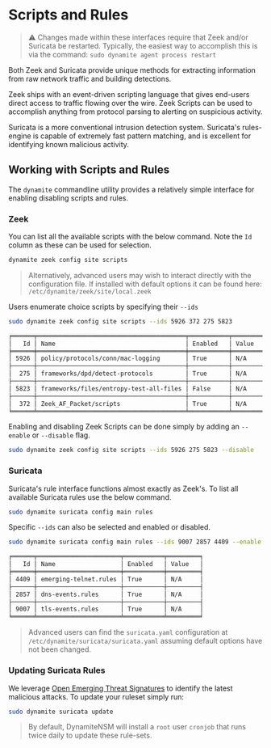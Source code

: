 # Scripts and Rules

> ⚠️ Changes made within these interfaces require that Zeek and/or Suricata be restarted. Typically, the easiest way to 
> accomplish this is via the command:
> `sudo dynamite agent process restart`

Both Zeek and Suricata provide unique methods for 
extracting information from raw network traffic and building detections.

Zeek ships with an event-driven scripting language that gives end-users direct access to traffic flowing over the wire.
Zeek Scripts can be used to accomplish anything from protocol parsing to 
alerting on suspicious activity. 

Suricata is a more conventional intrusion detection system. Suricata's rules-engine is capable of 
extremely fast pattern matching, and is excellent for identifying known malicious activity. 

## Working with Scripts and Rules

The `dynamite` commandline utility provides a relatively simple interface for 
enabling disabling scripts and rules. 

### Zeek

You can list all the available scripts with the below command. Note the `Id` column as these can be used for selection.
```bash
dynamite zeek config site scripts
```

> Alternatively, advanced users may wish to interact directly with the configuration file. If installed with default options
it can be found here: `/etc/dynamite/zeek/site/local.zeek`

Users enumerate choice scripts by specifying their `--ids`

```bash
sudo dynamite zeek config site scripts --ids 5926 372 275 5823
```

```markdown
╒══════╤═════════════════════════════════════════╤═══════════╤═════════╕
│   Id │ Name                                    │ Enabled   │ Value   │
╞══════╪═════════════════════════════════════════╪═══════════╪═════════╡
│ 5926 │ policy/protocols/conn/mac-logging       │ True      │ N/A     │
├──────┼─────────────────────────────────────────┼───────────┼─────────┤
│  275 │ frameworks/dpd/detect-protocols         │ True      │ N/A     │
├──────┼─────────────────────────────────────────┼───────────┼─────────┤
│ 5823 │ frameworks/files/entropy-test-all-files │ False     │ N/A     │
├──────┼─────────────────────────────────────────┼───────────┼─────────┤
│  372 │ Zeek_AF_Packet/scripts                  │ True      │ N/A     │
╘══════╧═════════════════════════════════════════╧═══════════╧═════════╛
```

Enabling and disabling Zeek Scripts can be done simply by adding an `--enable` or `--disable` flag.

```bash
sudo dynamite zeek config site scripts --ids 5926 275 5823 --disable
```

### Suricata

Suricata's rule interface functions almost exactly as Zeek's. To list all available Suricata rules use the below command.

```bash
sudo dynamite suricata config main rules
```

Specific `--ids` can also be selected and enabled or disabled.

```bash
sudo dynamite suricata config main rules --ids 9007 2857 4409 --enable
```

```markdown
╒══════╤═══════════════════════╤═══════════╤═════════╕
│   Id │ Name                  │ Enabled   │ Value   │
╞══════╪═══════════════════════╪═══════════╪═════════╡
│ 4409 │ emerging-telnet.rules │ True      │ N/A     │
├──────┼───────────────────────┼───────────┼─────────┤
│ 2857 │ dns-events.rules      │ True      │ N/A     │
├──────┼───────────────────────┼───────────┼─────────┤
│ 9007 │ tls-events.rules      │ True      │ N/A     │
╘══════╧═══════════════════════╧═══════════╧═════════╛
```

> Advanced users can find the `suricata.yaml` configuration at `/etc/dynamite/suricata/suricata.yaml` assuming 
> default options have not been changed.

### Updating Suricata Rules

We leverage [Open Emerging Threat Signatures](https://rules.emergingthreats.net/) to identify the latest malicious attacks. 
To update your ruleset simply run:

```bash
sudo dynamite suricata update
```

> By default, DynamiteNSM will install a `root` user `cronjob` that runs twice daily to update these rule-sets.
